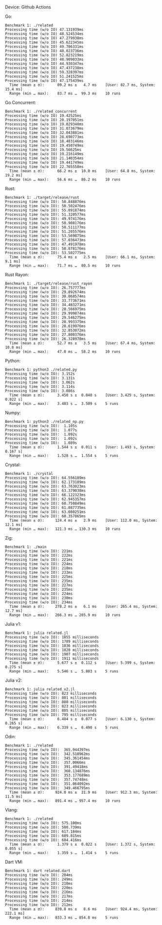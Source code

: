 Device: Github Actions

Go:

	Benchmark 1: ./related
	Processing time (w/o IO) 47.131939ms
	Processing time (w/o IO) 48.524534ms
	Processing time (w/o IO) 47.279938ms
	Processing time (w/o IO) 45.622345ms
	Processing time (w/o IO) 49.706331ms
	Processing time (w/o IO) 48.023736ms
	Processing time (w/o IO) 52.823219ms
	Processing time (w/o IO) 48.909033ms
	Processing time (w/o IO) 44.930347ms
	Processing time (w/o IO) 47.437238ms
	Processing time (w/o IO) 59.328397ms
	Processing time (w/o IO) 51.241525ms
	Processing time (w/o IO) 47.175439ms
	  Time (mean ± σ):      89.2 ms ±   4.7 ms    [User: 82.7 ms, System: 15.4 ms]
	  Range (min … max):    83.7 ms …  99.3 ms    10 runs

Go Concurrent:

	Benchmark 1: ./related_concurrent
	Processing time (w/o IO) 19.42525ms
	Processing time (w/o IO) 20.197051ms
	Processing time (w/o IO) 19.029348ms
	Processing time (w/o IO) 31.073679ms
	Processing time (w/o IO) 32.043881ms
	Processing time (w/o IO) 28.690773ms
	Processing time (w/o IO) 18.403146ms
	Processing time (w/o IO) 19.450749ms
	Processing time (w/o IO) 19.56625ms
	Processing time (w/o IO) 19.216149ms
	Processing time (w/o IO) 21.140354ms
	Processing time (w/o IO) 19.441749ms
	Processing time (w/o IO) 22.765558ms
	  Time (mean ± σ):      66.2 ms ±  10.0 ms    [User: 64.8 ms, System: 19.2 ms]
	  Range (min … max):    56.6 ms …  86.2 ms    10 runs

Rust:

	Benchmark 1: ./target/release/rust
	Processing time (w/o IO): 50.848876ms
	Processing time (w/o IO): 50.502476ms
	Processing time (w/o IO): 55.091874ms
	Processing time (w/o IO): 51.320577ms
	Processing time (w/o IO): 49.974176ms
	Processing time (w/o IO): 50.908176ms
	Processing time (w/o IO): 50.511177ms
	Processing time (w/o IO): 51.205576ms
	Processing time (w/o IO): 53.569875ms
	Processing time (w/o IO): 57.036473ms
	Processing time (w/o IO): 47.491978ms
	Processing time (w/o IO): 50.878176ms
	Processing time (w/o IO): 53.502775ms
	  Time (mean ± σ):      75.4 ms ±   2.5 ms    [User: 66.1 ms, System: 9.1 ms]
	  Range (min … max):    71.7 ms …  80.5 ms    10 runs

Rust Rayon:

	Benchmark 1: ./target/release/rust_rayon
	Processing time (w/o IO): 26.757777ms
	Processing time (w/o IO): 29.892674ms
	Processing time (w/o IO): 30.068574ms
	Processing time (w/o IO): 33.773671ms
	Processing time (w/o IO): 34.483271ms
	Processing time (w/o IO): 28.566975ms
	Processing time (w/o IO): 29.999874ms
	Processing time (w/o IO): 29.546275ms
	Processing time (w/o IO): 28.993375ms
	Processing time (w/o IO): 28.619976ms
	Processing time (w/o IO): 32.853072ms
	Processing time (w/o IO): 27.800376ms
	Processing time (w/o IO): 26.328978ms
	  Time (mean ± σ):      52.7 ms ±   3.5 ms    [User: 67.4 ms, System: 10.8 ms]
	  Range (min … max):    47.0 ms …  58.2 ms    10 runs

Python:

	Benchmark 1: python3 ./related.py
	Processing time (w/o IO): 3.152s
	Processing time (w/o IO): 3.131s
	Processing time (w/o IO): 3.062s
	Processing time (w/o IO): 3.114s
	Processing time (w/o IO): 3.086s
	  Time (mean ± σ):      3.450 s ±  0.040 s    [User: 3.425 s, System: 0.022 s]
	  Range (min … max):    3.403 s …  3.509 s    5 runs

Numpy:

	Benchmark 1: python3 ./related_np.py
	Processing time (w/o IO):  1.105s
	Processing time (w/o IO):  1.077s
	Processing time (w/o IO):  1.092s
	Processing time (w/o IO):  1.092s
	Processing time (w/o IO):  1.089s
	  Time (mean ± σ):      1.544 s ±  0.011 s    [User: 1.493 s, System: 0.167 s]
	  Range (min … max):    1.528 s …  1.554 s    5 runs

Crystal:

	Benchmark 1: ./crystal
	Processing time (w/o IO): 64.556189ms
	Processing time (w/o IO): 62.173189ms
	Processing time (w/o IO): 63.763023ms
	Processing time (w/o IO): 63.379038ms
	Processing time (w/o IO): 66.122323ms
	Processing time (w/o IO): 62.945357ms
	Processing time (w/o IO): 60.750849ms
	Processing time (w/o IO): 61.087735ms
	Processing time (w/o IO): 63.080251ms
	Processing time (w/o IO): 60.357865ms
	  Time (mean ± σ):     124.4 ms ±   2.9 ms    [User: 112.0 ms, System: 12.1 ms]
	  Range (min … max):   121.3 ms … 130.3 ms    10 runs

Zig:

	Benchmark 1: ./main
	Processing time (w/o IO): 221ms
	Processing time (w/o IO): 222ms
	Processing time (w/o IO): 221ms
	Processing time (w/o IO): 224ms
	Processing time (w/o IO): 218ms
	Processing time (w/o IO): 233ms
	Processing time (w/o IO): 225ms
	Processing time (w/o IO): 235ms
	Processing time (w/o IO): 227ms
	Processing time (w/o IO): 235ms
	Processing time (w/o IO): 224ms
	Processing time (w/o IO): 230ms
	Processing time (w/o IO): 234ms
	  Time (mean ± σ):     278.2 ms ±   6.1 ms    [User: 265.4 ms, System: 12.7 ms]
	  Range (min … max):   266.3 ms … 285.9 ms    10 runs

Julia v1:

	Benchmark 1: julia related.jl
	Processing time (w/o IO): 1855 milliseconds
	Processing time (w/o IO): 1789 milliseconds
	Processing time (w/o IO): 1836 milliseconds
	Processing time (w/o IO): 1820 milliseconds
	Processing time (w/o IO): 1907 milliseconds
	Processing time (w/o IO): 1911 milliseconds
	  Time (mean ± σ):      5.677 s ±  0.112 s    [User: 5.399 s, System: 0.275 s]
	  Range (min … max):    5.546 s …  5.803 s    5 runs

Julia v2:

	Benchmark 1: julia related_v2.jl
	Processing time (w/o IO): 823 milliseconds
	Processing time (w/o IO): 801 milliseconds
	Processing time (w/o IO): 808 milliseconds
	Processing time (w/o IO): 823 milliseconds
	Processing time (w/o IO): 805 milliseconds
	Processing time (w/o IO): 795 milliseconds
	  Time (mean ± σ):      6.404 s ±  0.077 s    [User: 6.130 s, System: 0.265 s]
	  Range (min … max):    6.339 s …  6.490 s    5 runs

Odin:

	Benchmark 1: ./related
	Processing time (w/o IO):  365.944397ms
	Processing time (w/o IO):  342.510962ms
	Processing time (w/o IO):  345.361454ms
	Processing time (w/o IO):  357.0066ms
	Processing time (w/o IO):  391.49418ms
	Processing time (w/o IO):  360.134876ms
	Processing time (w/o IO):  353.177689ms
	Processing time (w/o IO):  357.74748ms
	Processing time (w/o IO):  351.064092ms
	Processing time (w/o IO):  349.466795ms
	  Time (mean ± σ):     924.0 ms ±  21.9 ms    [User: 912.3 ms, System: 11.5 ms]
	  Range (min … max):   891.4 ms … 957.4 ms    10 runs

Vlang:

	Benchmark 1: ./related
	Processing time (w/o IO): 575.100ms
	Processing time (w/o IO): 580.739ms
	Processing time (w/o IO): 617.184ms
	Processing time (w/o IO): 609.815ms
	Processing time (w/o IO): 604.416ms
	  Time (mean ± σ):      1.379 s ±  0.022 s    [User: 1.372 s, System: 0.055 s]
	  Range (min … max):    1.359 s …  1.414 s    5 runs

Dart VM:

	Benchmark 1: dart related.dart
	Processing time (w/o IO): 204ms
	Processing time (w/o IO): 249ms
	Processing time (w/o IO): 210ms
	Processing time (w/o IO): 220ms
	Processing time (w/o IO): 216ms
	Processing time (w/o IO): 217ms
	Processing time (w/o IO): 214ms
	Processing time (w/o IO): 212ms
	  Time (mean ± σ):     839.8 ms ±   8.6 ms    [User: 924.4 ms, System: 222.1 ms]
	  Range (min … max):   833.3 ms … 854.8 ms    5 runs